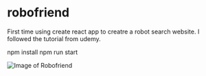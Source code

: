 # robofriend
First time using create react app to creatre a robot search website. I followed the tutorial from udemy.

npm install
npm run start

![Image of Robofriend](https://i.imgur.com/0ff0jyf.jpg)
